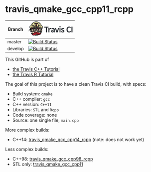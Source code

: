# travis_qmake_gcc_cpp11_rcpp

Branch|[![Travis CI logo](TravisCI.png)](https://travis-ci.org)
---|---
master|[![Build Status](https://travis-ci.org/richelbilderbeek/travis_qmake_gcc_cpp11_rcpp.svg?branch=master)](https://travis-ci.org/richelbilderbeek/travis_qmake_gcc_cpp11_rcpp)
develop|[![Build Status](https://travis-ci.org/richelbilderbeek/travis_qmake_gcc_cpp11_rcpp.svg?branch=develop)](https://travis-ci.org/richelbilderbeek/travis_qmake_gcc_cpp11_rcpp)

This GitHub is part of 
 * [the Travis C++ Tutorial](https://github.com/richelbilderbeek/travis_cpp_tutorial)
 * [the Travis R Tutorial](https://github.com/richelbilderbeek/travis_r_tutorial)

The goal of this project is to have a clean Travis CI build, with specs:
 * Build system: `qmake`
 * C++ compiler: `gcc`
 * C++ version: `C++11`
 * Libraries: `STL` and `Rcpp`
 * Code coverage: none
 * Source: one single file, `main.cpp`

More complex builds:
 * C++14: [travis_qmake_gcc_cpp14_rcpp](https://www.github.com/richelbilderbeek/travis_qmake_gcc_cpp14_rcpp) (note: does not work yet)

Less complex builds:
 * C++98: [travis_qmake_gcc_cpp98_rcpp](https://www.github.com/richelbilderbeek/travis_qmake_gcc_cpp98_rcpp)
 * STL only: [travis_qmake_gcc_cpp11](https://www.github.com/richelbilderbeek/travis_qmake_gcc_cpp11)
